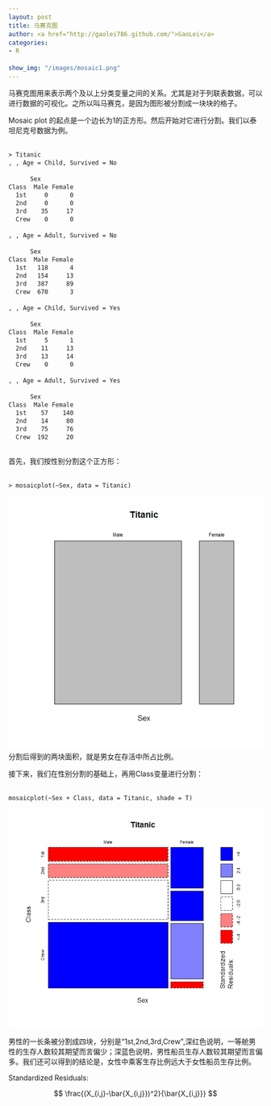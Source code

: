 ```yaml
---
layout: post
title: 马赛克图
author: <a href="http://gaolei786.github.com/">GaoLei</a>
categories:
- R

show_img: "/images/mosaic1.png"
---
```


马赛克图用来表示两个及以上分类变量之间的关系。尤其是对于列联表数据，可以进行数据的可视化。之所以叫马赛克，是因为图形被分割成一块块的格子。

Mosaic plot 的起点是一个边长为1的正方形。然后开始对它进行分割。我们以泰坦尼克号数据为例。

<pre class="prettyprint"><code class="prettyprint">
> Titanic
, , Age = Child, Survived = No

      Sex
Class  Male Female
  1st     0      0
  2nd     0      0
  3rd    35     17
  Crew    0      0

, , Age = Adult, Survived = No

      Sex
Class  Male Female
  1st   118      4
  2nd   154     13
  3rd   387     89
  Crew  670      3

, , Age = Child, Survived = Yes

      Sex
Class  Male Female
  1st     5      1
  2nd    11     13
  3rd    13     14
  Crew    0      0

, , Age = Adult, Survived = Yes

      Sex
Class  Male Female
  1st    57    140
  2nd    14     80
  3rd    75     76
  Crew  192     20

</code></pre>

首先，我们按性别分割这个正方形：

<pre class="prettyprint"><code class="prettyprint">
> mosaicplot(~Sex, data = Titanic)
</code></pre>


![acma](https://github.com/gaolei786/gaolei786.github.com/raw/master/images/mosaic1.png)
分割后得到的两块面积，就是男女在存活中所占比例。

接下来，我们在性别分割的基础上，再用Class变量进行分割：

<pre class="prettyprint"><code class="prettyprint">
mosaicplot(~Sex + Class, data = Titanic, shade = T)
</code></pre>

![acma](https://github.com/gaolei786/gaolei786.github.com/raw/master/images/mosaic2.png)

男性的一长条被分割成四块，分别是“1st,2nd,3rd,Crew",深红色说明，一等舱男性的生存人数较其期望而言偏少；深蓝色说明，男性船员生存人数较其期望而言偏多。我们还可以得到的结论是，女性中乘客生存比例远大于女性船员生存比例。

Standardized Residuals:

$$ \frac{(X_{i,j}-\bar{X_{i,j}})^2}{\bar{X_{i,j}}} $$






